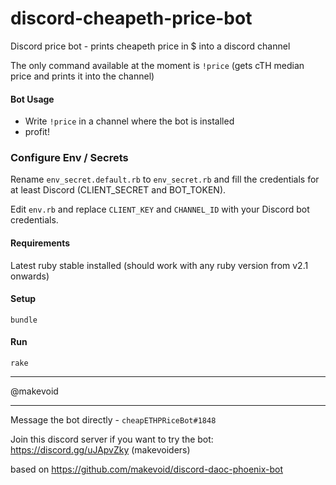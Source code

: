 # discord-cheapeth-price-bot

Discord price bot - prints cheapeth price in $ into a discord channel

The only command available at the moment is `!price` (gets cTH median price and prints it into the channel)

#### Bot Usage

- Write `!price` in a channel where the bot is installed
- profit! 

### Configure Env / Secrets

Rename `env_secret.default.rb` to `env_secret.rb` and fill the credentials for at least Discord (CLIENT_SECRET and BOT_TOKEN).

Edit `env.rb` and replace `CLIENT_KEY` and `CHANNEL_ID` with your Discord bot credentials.

#### Requirements

Latest ruby stable installed (should work with any ruby version from v2.1 onwards)

#### Setup

    bundle

#### Run

    rake

----

@makevoid


----

Message the bot directly - `cheapETHPRiceBot#1848`


Join this discord server if you want to try the bot: https://discord.gg/uJApvZky (makevoiders)



based on https://github.com/makevoid/discord-daoc-phoenix-bot
